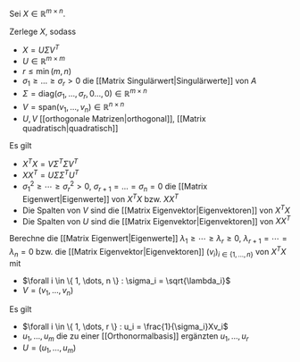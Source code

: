 Sei $X \in \mathbb{R}^{m \times n}$.

Zerlege $X$, sodass
- $X = U\Sigma V^T$
- $U \in \mathbb{R}^{m \times m}$
- $r \le \min(m, n)$
- $\sigma_1 \ge \dots \ge \sigma_r \gt 0$ die [[Matrix Singulärwert|Singulärwerte]] von $A$
- $\Sigma = \text{diag}(\sigma_1, \dots, \sigma_r, 0 \dots, 0) \in \mathbb{R}^{m \times n}$
- $V = \text{span}(v_1, \dots, v_n) \in \mathbb{R}^{n \times n}$
- $U, V$ [[orthogonale Matrizen|orthogonal]], [[Matrix quadratisch|quadratisch]]

Es gilt
- $X^TX = V\Sigma^T\Sigma V^T$
- $XX^T = U\Sigma\Sigma^TU^T$
- $\sigma_1^2 \ge \cdots \ge \sigma_r^2 \gt 0$, $\sigma_{r+1} = \dots = \sigma_n = 0$ die [[Matrix Eigenwert|Eigenwerte]] von $X^TX$ bzw. $XX^T$
- Die Spalten von $V$ sind die [[Matrix Eigenvektor|Eigenvektoren]] von $X^TX$
- Die Spalten von $U$ sind die [[Matrix Eigenvektor|Eigenvektoren]] von $XX^T$

Berechne die [[Matrix Eigenwert|Eigenwerte]] $\lambda_1 \ge \cdots \ge \lambda_r \ge 0$, $\lambda_{r+1} = \cdots = \lambda_n = 0$ bzw. die [[Matrix Eigenvektor|Eigenvektoren]] $(v_i)_{i \in \{ 1, \dots, n \}}$ von $X^TX$ mit
- $\forall i \in \{ 1, \dots, n \} : \sigma_i = \sqrt{\lambda_i}$
- $V = (v_1, \dots, v_n)$

Es gilt
- $\forall i \in \{ 1, \dots, r \} : u_i = \frac{1}{\sigma_i}Xv_i$
- $u_1, \dots, u_m$ die zu einer [[Orthonormalbasis]] ergänzten $u_1, \dots, u_r$
- $U = (u_1, \dots, u_m)$